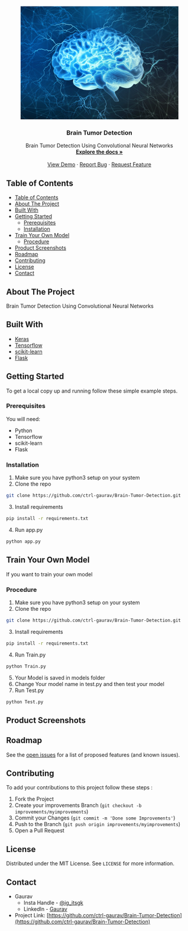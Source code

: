 <!-- PROJECT LOGO -->
<br />
<p align="center">
  <a href="https://github.com/ctrl-gaurav/Brain-Tumor-Detection">
    <img src="readme/logo.jpeg" alt="Logo" width="427" height="305">
  </a>

  <h3 align="center">Brain Tumor Detection</h3>

  <p align="center">
    Brain Tumor Detection Using Convolutional Neural Networks
    <br />
    <a href="https://github.com/ctrl-gaurav/Brain-Tumor-Detection/blob/main/README.md"><strong>Explore the docs »</strong></a>
    <br />
    <br />
    <a href="https://github.com/ctrl-gaurav/Brain-Tumor-Detection">View Demo</a>
    ·
    <a href="https://github.com/ctrl-gaurav/Brain-Tumor-Detection/issues">Report Bug</a>
    ·
    <a href="https://github.com/ctrl-gaurav/Brain-Tumor-Detection/issues">Request Feature</a>
  </p>
</p>



## Table of Contents

- [Table of Contents](#table-of-contents)
- [About The Project](#about-the-project)
- [Built With](#built-with)
- [Getting Started](#getting-started)
  - [Prerequisites](#prerequisites)
  - [Installation](#installation)
- [Train Your Own Model](#train-your-own-model)
  - [Procedure](#procedure)
- [Product Screenshots](#product-screenshots)
- [Roadmap](#roadmap)
- [Contributing](#contributing)
- [License](#license)
- [Contact](#contact)



## About The Project

Brain Tumor Detection Using Convolutional Neural Networks


## Built With

* [Keras](https://keras.io/)
* [Tensorflow](https://www.tensorflow.org/)
* [scikit-learn](https://scikit-learn.org/stable/)
* [Flask](https://flask.palletsprojects.com/en/2.0.x/)


## Getting Started

To get a local copy up and running follow these simple example steps.


### Prerequisites

You will need:

- Python 
- Tensorflow 
- scikit-learn
- Flask


### Installation

1. Make sure you have python3 setup on your system
2. Clone the repo
```sh
git clone https://github.com/ctrl-gaurav/Brain-Tumor-Detection.git
```
3. Install requirements
```sh
pip install -r requirements.txt
```
4. Run app.py 
```sh
python app.py
```

## Train Your Own Model

If you want to train your own model


### Procedure

1. Make sure you have python3 setup on your system
2. Clone the repo
```sh
git clone https://github.com/ctrl-gaurav/Brain-Tumor-Detection.git
```
3. Install requirements
```sh
pip install -r requirements.txt
```
4. Run Train.py 
```sh
python Train.py
```
5. Your Model is saved in models folder
6. Change Your model name in test.py and then test your model
7. Run Test.py 
```sh
python Test.py
```


## Product Screenshots


## Roadmap

See the [open issues](https://github.com/ctrl-gaurav/Brain-Tumor-Detection/issues) for a list of proposed features (and known issues).


## Contributing

To add your contributions to this project follow these steps :

1. Fork the Project
2. Create your improvements Branch (`git checkout -b improvements/myimprovements`)
3. Commit your Changes (`git commit -m 'Done some Improvements'`)
4. Push to the Branch (`git push origin improvements/myimprovements`)
5. Open a Pull Request


## License

Distributed under the MIT License. See `LICENSE` for more information.


## Contact

- Gaurav 
  - Insta Handle - [@ig_itsgk](https://www.instagram.com/ig_itsgk/) 
  - LinkedIn - [Gaurav](https://www.linkedin.com/in/gaurav-726239157/) <br />
- Project Link: [https://github.com/ctrl-gaurav/Brain-Tumor-Detection](https://github.com/ctrl-gaurav/Brain-Tumor-Detection)



[screenshot1]: readme/nn.png